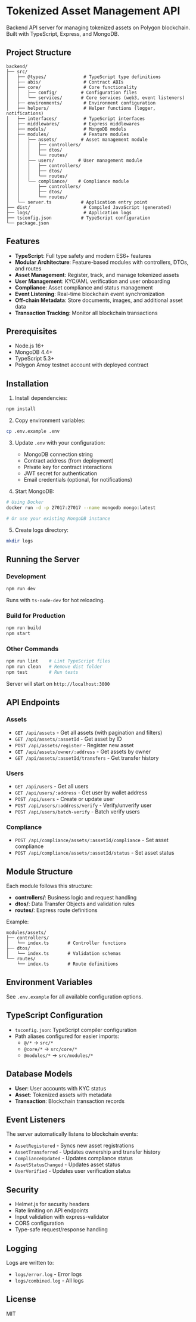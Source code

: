 # Tokenized Asset Management API

Backend API server for managing tokenized assets on Polygon blockchain. Built with TypeScript, Express, and MongoDB.

## Project Structure

```
backend/
├── src/
│   ├── @types/              # TypeScript type definitions
│   ├── abis/                # Contract ABIs
│   ├── core/                # Core functionality
│   │   ├── config/         # Configuration files
│   │   └── services/       # Core services (web3, event listeners)
│   ├── environments/        # Environment configuration
│   ├── helpers/             # Helper functions (logger, notifications)
│   ├── interfaces/          # TypeScript interfaces
│   ├── middlewares/         # Express middlewares
│   ├── models/              # MongoDB models
│   ├── modules/             # Feature modules
│   │   ├── assets/         # Asset management module
│   │   │   ├── controllers/
│   │   │   ├── dtos/
│   │   │   └── routes/
│   │   ├── users/         # User management module
│   │   │   ├── controllers/
│   │   │   ├── dtos/
│   │   │   └── routes/
│   │   └── compliance/    # Compliance module
│   │       ├── controllers/
│   │       ├── dtos/
│   │       └── routes/
│   └── server.ts           # Application entry point
├── dist/                    # Compiled JavaScript (generated)
├── logs/                    # Application logs
├── tsconfig.json           # TypeScript configuration
└── package.json
```

## Features

- **TypeScript**: Full type safety and modern ES6+ features
- **Modular Architecture**: Feature-based modules with controllers, DTOs, and routes
- **Asset Management**: Register, track, and manage tokenized assets
- **User Management**: KYC/AML verification and user onboarding
- **Compliance**: Asset compliance and status management
- **Event Listening**: Real-time blockchain event synchronization
- **Off-chain Metadata**: Store documents, images, and additional asset data
- **Transaction Tracking**: Monitor all blockchain transactions

## Prerequisites

- Node.js 16+
- MongoDB 4.4+
- TypeScript 5.3+
- Polygon Amoy testnet account with deployed contract

## Installation

1. Install dependencies:
```bash
npm install
```

2. Copy environment variables:
```bash
cp .env.example .env
```

3. Update `.env` with your configuration:
   - MongoDB connection string
   - Contract address (from deployment)
   - Private key for contract interactions
   - JWT secret for authentication
   - Email credentials (optional, for notifications)

4. Start MongoDB:
```bash
# Using Docker
docker run -d -p 27017:27017 --name mongodb mongo:latest

# Or use your existing MongoDB instance
```

5. Create logs directory:
```bash
mkdir logs
```

## Running the Server

### Development
```bash
npm run dev
```
Runs with `ts-node-dev` for hot reloading.

### Build for Production
```bash
npm run build
npm start
```

### Other Commands
```bash
npm run lint    # Lint TypeScript files
npm run clean   # Remove dist folder
npm test        # Run tests
```

Server will start on `http://localhost:3000`

## API Endpoints

### Assets
- `GET /api/assets` - Get all assets (with pagination and filters)
- `GET /api/assets/:assetId` - Get asset by ID
- `POST /api/assets/register` - Register new asset
- `GET /api/assets/owner/:address` - Get assets by owner
- `GET /api/assets/:assetId/transfers` - Get transfer history

### Users
- `GET /api/users` - Get all users
- `GET /api/users/:address` - Get user by wallet address
- `POST /api/users` - Create or update user
- `POST /api/users/:address/verify` - Verify/unverify user
- `POST /api/users/batch-verify` - Batch verify users

### Compliance
- `POST /api/compliance/assets/:assetId/compliance` - Set asset compliance
- `POST /api/compliance/assets/:assetId/status` - Set asset status

## Module Structure

Each module follows this structure:
- **controllers/**: Business logic and request handling
- **dtos/**: Data Transfer Objects and validation rules
- **routes/**: Express route definitions

Example:
```
modules/assets/
├── controllers/
│   └── index.ts       # Controller functions
├── dtos/
│   └── index.ts       # Validation schemas
└── routes/
    └── index.ts       # Route definitions
```

## Environment Variables

See `.env.example` for all available configuration options.

## TypeScript Configuration

- `tsconfig.json`: TypeScript compiler configuration
- Path aliases configured for easier imports:
  - `@/*` → `src/*`
  - `@core/*` → `src/core/*`
  - `@modules/*` → `src/modules/*`

## Database Models

- **User**: User accounts with KYC status
- **Asset**: Tokenized assets with metadata
- **Transaction**: Blockchain transaction records

## Event Listeners

The server automatically listens to blockchain events:
- `AssetRegistered` - Syncs new asset registrations
- `AssetTransferred` - Updates ownership and transfer history
- `ComplianceUpdated` - Updates compliance status
- `AssetStatusChanged` - Updates asset status
- `UserVerified` - Updates user verification status

## Security

- Helmet.js for security headers
- Rate limiting on API endpoints
- Input validation with express-validator
- CORS configuration
- Type-safe request/response handling

## Logging

Logs are written to:
- `logs/error.log` - Error logs
- `logs/combined.log` - All logs

## License

MIT
